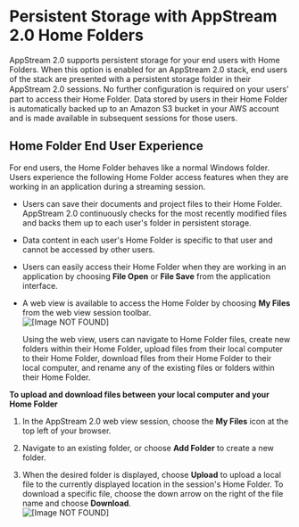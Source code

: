 # Persistent Storage with AppStream 2\.0 Home Folders<a name="home-folders"></a>

AppStream 2\.0 supports persistent storage for your end users with Home Folders\. When this option is enabled for an AppStream 2\.0 stack, end users of the stack are presented with a persistent storage folder in their AppStream 2\.0 sessions\. No further conﬁguration is required on your users' part to access their Home Folder\. Data stored by users in their Home Folder is automatically backed up to an Amazon S3 bucket in your AWS account and is made available in subsequent sessions for those users\.

## Home Folder End User Experience<a name="home-folders-end-user"></a>

For end users, the Home Folder behaves like a normal Windows folder\. Users experience the following Home Folder access features when they are working in an application during a streaming session\.
+ Users can save their documents and project files to their Home Folder\. AppStream 2\.0 continuously checks for the most recently modified files and backs them up to each user's folder in persistent storage\.
+ Data content in each user's Home Folder is specific to that user and cannot be accessed by other users\.
+ Users can easily access their Home Folder when they are working in an application by choosing **File Open** or **File Save** from the application interface\. 
+ A web view is available to access the Home Folder by choosing **My Files** from the web view session toolbar\.   
![\[Image NOT FOUND\]](http://docs.aws.amazon.com/appstream2/latest/developerguide/images/home-folder-ul-dl.png)

  Using the web view, users can navigate to Home Folder files, create new folders within their Home Folder, upload files from their local computer to their Home Folder, download files from their Home Folder to their local computer, and rename any of the existing files or folders within their Home Folder\.

**To upload and download files between your local computer and your Home Folder**

1. In the AppStream 2\.0 web view session, choose the **My Files** icon at the top left of your browser\.

1. Navigate to an existing folder, or choose **Add Folder** to create a new folder\.

1. When the desired folder is displayed, choose **Upload** to upload a local file to the currently displayed location in the session's Home Folder\. To download a specific file, choose the down arrow on the right of the file name and choose **Download**\.  
![\[Image NOT FOUND\]](http://docs.aws.amazon.com/appstream2/latest/developerguide/images/home-folder-ex1.png)